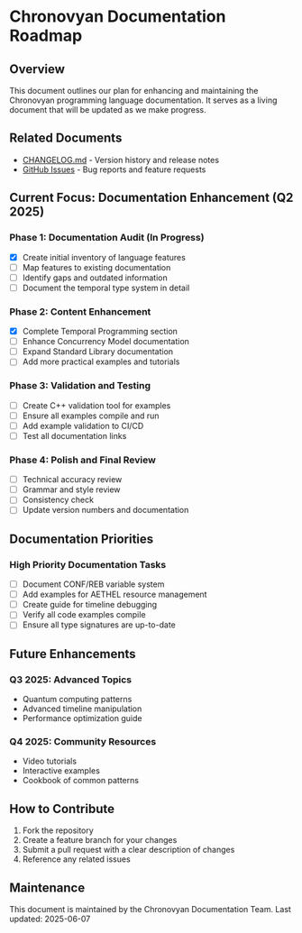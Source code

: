 # Chronovyan Documentation Roadmap

## Overview
This document outlines our plan for enhancing and maintaining the Chronovyan programming language documentation. It serves as a living document that will be updated as we make progress.

## Related Documents

- [CHANGELOG.md](CHANGELOG.md) - Version history and release notes
- [GitHub Issues](https://github.com/Chronovyan/Chronovyan.github.io/issues) - Bug reports and feature requests

## Current Focus: Documentation Enhancement (Q2 2025)

### Phase 1: Documentation Audit (In Progress)
- [x] Create initial inventory of language features
- [ ] Map features to existing documentation
- [ ] Identify gaps and outdated information
- [ ] Document the temporal type system in detail

### Phase 2: Content Enhancement
- [x] Complete Temporal Programming section
- [ ] Enhance Concurrency Model documentation
- [ ] Expand Standard Library documentation
- [ ] Add more practical examples and tutorials

### Phase 3: Validation and Testing
- [ ] Create C++ validation tool for examples
- [ ] Ensure all examples compile and run
- [ ] Add example validation to CI/CD
- [ ] Test all documentation links

### Phase 4: Polish and Final Review
- [ ] Technical accuracy review
- [ ] Grammar and style review
- [ ] Consistency check
- [ ] Update version numbers and documentation

## Documentation Priorities

### High Priority Documentation Tasks
- [ ] Document CONF/REB variable system
- [ ] Add examples for AETHEL resource management
- [ ] Create guide for timeline debugging
- [ ] Verify all code examples compile
- [ ] Ensure all type signatures are up-to-date

## Future Enhancements

### Q3 2025: Advanced Topics
- Quantum computing patterns
- Advanced timeline manipulation
- Performance optimization guide

### Q4 2025: Community Resources
- Video tutorials
- Interactive examples
- Cookbook of common patterns

## How to Contribute
1. Fork the repository
2. Create a feature branch for your changes
3. Submit a pull request with a clear description of changes
4. Reference any related issues

## Maintenance
This document is maintained by the Chronovyan Documentation Team. Last updated: 2025-06-07
